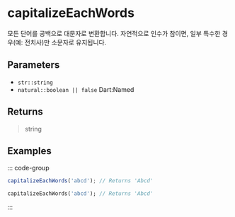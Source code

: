 # capitalizeEachWords <Lang dart js />

모든 단어를 공백으로 대문자로 변환합니다. 자연적으로 인수가 참이면, 일부 특수한 경우(예: 전치사)만 소문자로 유지됩니다.

## Parameters

- `str::string`
- `natural::boolean || false` <span class="named">Dart:Named</span>

## Returns

> string

## Examples

::: code-group

```javascript [JavaScript]
capitalizeEachWords('abcd'); // Returns 'Abcd'
```

```dart [Dart]
capitalizeEachWords('abcd'); // Returns 'Abcd'
```

:::
